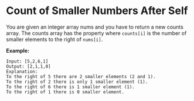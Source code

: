 # Count of Smaller Numbers After Self

You are given an integer array nums and you have to return a new counts array. The counts array has the property where `counts[i]` is the number of smaller elements to the right of `nums[i]`.

__Example:__

```pseudo
Input: [5,2,6,1]
Output: [2,1,1,0]
Explanation:
To the right of 5 there are 2 smaller elements (2 and 1).
To the right of 2 there is only 1 smaller element (1).
To the right of 6 there is 1 smaller element (1).
To the right of 1 there is 0 smaller element.
```
